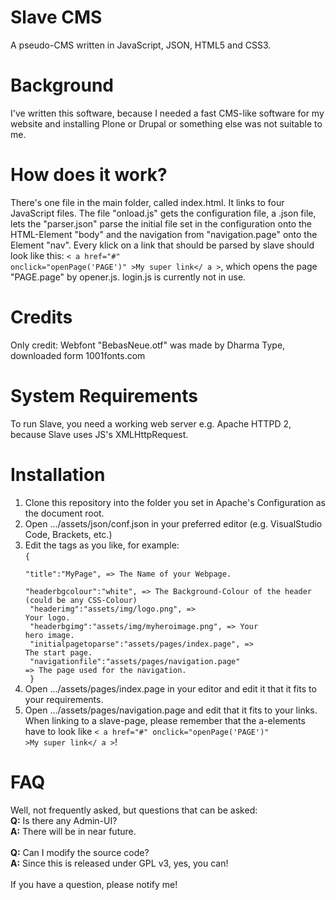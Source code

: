 # Slave CMS
A pseudo-CMS written in JavaScript, JSON, HTML5 and CSS3.

# Background
I've written this software, because I needed a fast CMS-like software for my website
and installing Plone or Drupal or something else was not suitable to me.

# How does it work?
There's one file in the main folder, called index.html. It links to four JavaScript files.
The file "onload.js" gets the configuration file, a .json file, lets the "parser.json" parse
the initial file set in the configuration onto the HTML-Element "body" and the navigation
from "navigation.page" onto the Element "nav". Every klick on a link that should be parsed
by slave should look like this: <code>< a href="#" onclick="openPage('PAGE')" >My super link</ a ></code>,
which opens the page "PAGE.page" by opener.js. login.js is currently not in use.

# Credits
Only credit: Webfont "BebasNeue.otf" was made by Dharma Type, downloaded form 1001fonts.com

# System Requirements
To run Slave, you need a working web server e.g. Apache HTTPD 2, because Slave uses JS's XMLHttpRequest.

# Installation
1. Clone this repository into the folder you set in Apache's Configuration as the document root.
2. Open .../assets/json/conf.json in your preferred editor (e.g. VisualStudio Code, Brackets, etc.)
3. Edit the tags as you like, for example:<br>
   <code>{<br>
       "title":"MyPage",                                => The Name of your Webpage.<br>
       "headerbgcolour":"white",                        => The Background-Colour of the header (could be any CSS-Colour)<br>
       "headerimg":"assets/img/logo.png",               => Your logo.<br>
       "headerbgimg":"assets/img/myheroimage.png",      => Your hero image.<br>
       "initialpagetoparse":"assets/pages/index.page",  => The start page.<br>
       "navigationfile":"assets/pages/navigation.page"  => The page used for the navigation.<br>
   }</code>
4. Open .../assets/pages/index.page in your editor and edit it that it fits to your requirements.
5. Open .../assets/pages/navigation.page and edit that it fits to your links. When linking to a slave-page,
please remember that the a-elements have to look like <code>< a href="#" onclick="openPage('PAGE')" >My super link</ a ></code>!

# FAQ
Well, not frequently asked, but questions that can be asked:<br>
**Q:** Is there any Admin-UI?<br>
**A:** There will be in near future.<br><br>
**Q:** Can I modify the source code?<br>
**A:** Since this is released under GPL v3, yes, you can!<br><br>
If you have a question, please notify me!
